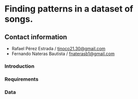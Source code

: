 # Finding patterns in a dataset of songs.

## Contact information
- Rafael Pérez Estrada / tinoco21.30@gmail.com 
- Fernando Nateras Bautista / fnaterasb1@gmail.com

### Introduction

### Requirements

### Data
